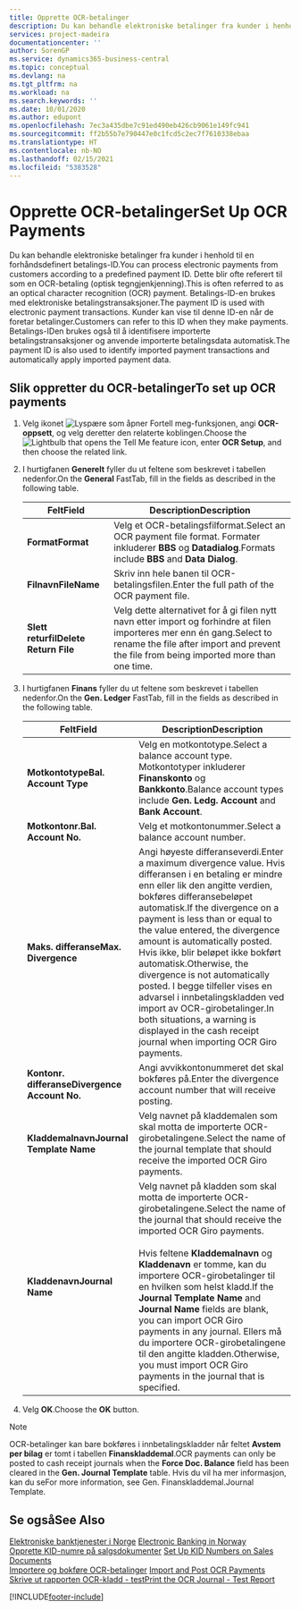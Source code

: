 ```yaml
---
title: Opprette OCR-betalinger
description: Du kan behandle elektroniske betalinger fra kunder i henhold til en forhåndsdefinert betalings-ID. Dette blir ofte referert til som en OCR-betaling (optisk tegngjenkjenning).
services: project-madeira
documentationcenter: ''
author: SorenGP
ms.service: dynamics365-business-central
ms.topic: conceptual
ms.devlang: na
ms.tgt_pltfrm: na
ms.workload: na
ms.search.keywords: ''
ms.date: 10/01/2020
ms.author: edupont
ms.openlocfilehash: 7ec3a435dbe7c91ed490eb426cb9061e149fc941
ms.sourcegitcommit: ff2b55b7e790447e0c1fcd5c2ec7f7610338ebaa
ms.translationtype: HT
ms.contentlocale: nb-NO
ms.lasthandoff: 02/15/2021
ms.locfileid: "5383528"
---
```

# <a name="set-up-ocr-payments"></a><span data-ttu-id="1844a-104">Opprette OCR-betalinger</span><span class="sxs-lookup"><span data-stu-id="1844a-104">Set Up OCR Payments</span></span>
<span data-ttu-id="1844a-105">Du kan behandle elektroniske betalinger fra kunder i henhold til en forhåndsdefinert betalings-ID.</span><span class="sxs-lookup"><span data-stu-id="1844a-105">You can process electronic payments from customers according to a predefined payment ID.</span></span> <span data-ttu-id="1844a-106">Dette blir ofte referert til som en OCR-betaling (optisk tegngjenkjenning).</span><span class="sxs-lookup"><span data-stu-id="1844a-106">This is often referred to as an optical character recognition (OCR) payment.</span></span> <span data-ttu-id="1844a-107">Betalings-ID-en brukes med elektroniske betalingstransaksjoner.</span><span class="sxs-lookup"><span data-stu-id="1844a-107">The payment ID is used with electronic payment transactions.</span></span> <span data-ttu-id="1844a-108">Kunder kan vise til denne ID-en når de foretar betalinger.</span><span class="sxs-lookup"><span data-stu-id="1844a-108">Customers can refer to this ID when they make payments.</span></span> <span data-ttu-id="1844a-109">Betalings-IDen brukes også til å identifisere importerte betalingstransaksjoner og anvende importerte betalingsdata automatisk.</span><span class="sxs-lookup"><span data-stu-id="1844a-109">The payment ID is also used to identify imported payment transactions and automatically apply imported payment data.</span></span>  

## <a name="to-set-up-ocr-payments"></a><span data-ttu-id="1844a-110">Slik oppretter du OCR-betalinger</span><span class="sxs-lookup"><span data-stu-id="1844a-110">To set up OCR payments</span></span>  

1.  <span data-ttu-id="1844a-111">Velg ikonet ![Lyspære som åpner Fortell meg-funksjonen](../../media/ui-search/search_small.png "Fortell hva du vil gjøre"), angi **OCR-oppsett**, og velg deretter den relaterte koblingen.</span><span class="sxs-lookup"><span data-stu-id="1844a-111">Choose the ![Lightbulb that opens the Tell Me feature](../../media/ui-search/search_small.png "Tell me what you want to do") icon, enter **OCR Setup**, and then choose the related link.</span></span>  
2.  <span data-ttu-id="1844a-112">I hurtigfanen **Generelt** fyller du ut feltene som beskrevet i tabellen nedenfor.</span><span class="sxs-lookup"><span data-stu-id="1844a-112">On the **General** FastTab, fill in the fields as described in the following table.</span></span>  

    |<span data-ttu-id="1844a-113">Felt</span><span class="sxs-lookup"><span data-stu-id="1844a-113">Field</span></span>|<span data-ttu-id="1844a-114">Description</span><span class="sxs-lookup"><span data-stu-id="1844a-114">Description</span></span>|  
    |---------------------------------|---------------------------------------|  
    |<span data-ttu-id="1844a-115">**Format**</span><span class="sxs-lookup"><span data-stu-id="1844a-115">**Format**</span></span>|<span data-ttu-id="1844a-116">Velg et OCR-betalingsfilformat.</span><span class="sxs-lookup"><span data-stu-id="1844a-116">Select an OCR payment file format.</span></span> <span data-ttu-id="1844a-117">Formater inkluderer **BBS** og **Datadialog**.</span><span class="sxs-lookup"><span data-stu-id="1844a-117">Formats include **BBS** and **Data Dialog**.</span></span>|  
    |<span data-ttu-id="1844a-118">**Filnavn**</span><span class="sxs-lookup"><span data-stu-id="1844a-118">**FileName**</span></span>|<span data-ttu-id="1844a-119">Skriv inn hele banen til OCR-betalingsfilen.</span><span class="sxs-lookup"><span data-stu-id="1844a-119">Enter the full path of the OCR payment file.</span></span>|  
    |<span data-ttu-id="1844a-120">**Slett returfil**</span><span class="sxs-lookup"><span data-stu-id="1844a-120">**Delete Return File**</span></span>|<span data-ttu-id="1844a-121">Velg dette alternativet for å gi filen nytt navn etter import og forhindre at filen importeres mer enn én gang.</span><span class="sxs-lookup"><span data-stu-id="1844a-121">Select to rename the file after import and prevent the file from being imported more than one time.</span></span>|  

3.  <span data-ttu-id="1844a-122">I hurtigfanen **Finans** fyller du ut feltene som beskrevet i tabellen nedenfor.</span><span class="sxs-lookup"><span data-stu-id="1844a-122">On the **Gen. Ledger** FastTab, fill in the fields as described in the following table.</span></span>  

    |<span data-ttu-id="1844a-123">Felt</span><span class="sxs-lookup"><span data-stu-id="1844a-123">Field</span></span>|<span data-ttu-id="1844a-124">Description</span><span class="sxs-lookup"><span data-stu-id="1844a-124">Description</span></span>|  
    |---------------------------------|---------------------------------------|  
    |<span data-ttu-id="1844a-125">**Motkontotype**</span><span class="sxs-lookup"><span data-stu-id="1844a-125">**Bal. Account Type**</span></span>|<span data-ttu-id="1844a-126">Velg en motkontotype.</span><span class="sxs-lookup"><span data-stu-id="1844a-126">Select a balance account type.</span></span> <span data-ttu-id="1844a-127">Motkontotyper inkluderer **Finanskonto** og **Bankkonto**.</span><span class="sxs-lookup"><span data-stu-id="1844a-127">Balance account types include **Gen. Ledg. Account** and **Bank Account**.</span></span>|  
    |<span data-ttu-id="1844a-128">**Motkontonr.**</span><span class="sxs-lookup"><span data-stu-id="1844a-128">**Bal. Account No.**</span></span>|<span data-ttu-id="1844a-129">Velg et motkontonummer.</span><span class="sxs-lookup"><span data-stu-id="1844a-129">Select a balance account number.</span></span>|  
    |<span data-ttu-id="1844a-130">**Maks. differanse**</span><span class="sxs-lookup"><span data-stu-id="1844a-130">**Max. Divergence**</span></span>|<span data-ttu-id="1844a-131">Angi høyeste differanseverdi.</span><span class="sxs-lookup"><span data-stu-id="1844a-131">Enter a maximum divergence value.</span></span> <span data-ttu-id="1844a-132">Hvis differansen i en betaling er mindre enn eller lik den angitte verdien, bokføres differansebeløpet automatisk.</span><span class="sxs-lookup"><span data-stu-id="1844a-132">If the divergence on a payment is less than or equal to the value entered, the divergence amount is automatically posted.</span></span> <span data-ttu-id="1844a-133">Hvis ikke, blir beløpet ikke bokført automatisk.</span><span class="sxs-lookup"><span data-stu-id="1844a-133">Otherwise, the divergence is not automatically posted.</span></span> <span data-ttu-id="1844a-134">I begge tilfeller vises en advarsel i innbetalingskladden ved import av OCR-girobetalinger.</span><span class="sxs-lookup"><span data-stu-id="1844a-134">In both situations, a warning is displayed in the cash receipt journal when importing OCR Giro payments.</span></span>|  
    |<span data-ttu-id="1844a-135">**Kontonr. differanse**</span><span class="sxs-lookup"><span data-stu-id="1844a-135">**Divergence Account No.**</span></span>|<span data-ttu-id="1844a-136">Angi avvikkontonummeret det skal bokføres på.</span><span class="sxs-lookup"><span data-stu-id="1844a-136">Enter the divergence account number that will receive posting.</span></span>|  
    |<span data-ttu-id="1844a-137">**Kladdemalnavn**</span><span class="sxs-lookup"><span data-stu-id="1844a-137">**Journal Template Name**</span></span>|<span data-ttu-id="1844a-138">Velg navnet på kladdemalen som skal motta de importerte OCR-girobetalingene.</span><span class="sxs-lookup"><span data-stu-id="1844a-138">Select the name of the journal template that should receive the imported OCR Giro payments.</span></span>|  
    |<span data-ttu-id="1844a-139">**Kladdenavn**</span><span class="sxs-lookup"><span data-stu-id="1844a-139">**Journal Name**</span></span>|<span data-ttu-id="1844a-140">Velg navnet på kladden som skal motta de importerte OCR-girobetalingene.</span><span class="sxs-lookup"><span data-stu-id="1844a-140">Select the name of the journal that should receive the imported OCR Giro payments.</span></span><br /><br /> <span data-ttu-id="1844a-141">Hvis feltene **Kladdemalnavn** og **Kladdenavn** er tomme, kan du importere OCR-girobetalinger til en hvilken som helst kladd.</span><span class="sxs-lookup"><span data-stu-id="1844a-141">If the **Journal Template Name** and **Journal Name** fields are blank, you can import OCR Giro payments in any journal.</span></span> <span data-ttu-id="1844a-142">Ellers må du importere OCR-girobetalingene til den angitte kladden.</span><span class="sxs-lookup"><span data-stu-id="1844a-142">Otherwise, you must import OCR Giro payments in the journal that is specified.</span></span>|  

4.  <span data-ttu-id="1844a-143">Velg **OK**.</span><span class="sxs-lookup"><span data-stu-id="1844a-143">Choose the **OK** button.</span></span>  

> [!NOTE]  
>  <span data-ttu-id="1844a-144">OCR-betalinger kan bare bokføres i innbetalingskladder når feltet **Avstem per bilag** er tomt i tabellen **Finanskladdemal**.</span><span class="sxs-lookup"><span data-stu-id="1844a-144">OCR payments can only be posted to cash receipt journals when the **Force Doc. Balance** field has been cleared in the **Gen. Journal Template** table.</span></span> <span data-ttu-id="1844a-145">Hvis du vil ha mer informasjon, kan du se</span><span class="sxs-lookup"><span data-stu-id="1844a-145">For more information, see Gen.</span></span> <span data-ttu-id="1844a-146">Finanskladdemal.</span><span class="sxs-lookup"><span data-stu-id="1844a-146">Journal Template.</span></span>  

## <a name="see-also"></a><span data-ttu-id="1844a-147">Se også</span><span class="sxs-lookup"><span data-stu-id="1844a-147">See Also</span></span>  
 <span data-ttu-id="1844a-148">[Elektroniske banktjenester i Norge](electronic-banking-in-norway.md) </span><span class="sxs-lookup"><span data-stu-id="1844a-148">[Electronic Banking in Norway](electronic-banking-in-norway.md) </span></span>  
 <span data-ttu-id="1844a-149">[Opprette KID-numre på salgsdokumenter](how-to-set-up-kid-numbers-on-sales-documents.md) </span><span class="sxs-lookup"><span data-stu-id="1844a-149">[Set Up KID Numbers on Sales Documents](how-to-set-up-kid-numbers-on-sales-documents.md) </span></span>  
 <span data-ttu-id="1844a-150">[Importere og bokføre OCR-betalinger](how-to-import-and-post-ocr-payments.md) </span><span class="sxs-lookup"><span data-stu-id="1844a-150">[Import and Post OCR Payments](how-to-import-and-post-ocr-payments.md) </span></span>  
 [<span data-ttu-id="1844a-151">Skrive ut rapporten OCR-kladd - test</span><span class="sxs-lookup"><span data-stu-id="1844a-151">Print the OCR Journal - Test Report</span></span>](how-to-print-the-ocr-journal-test-report.md)   
 


[!INCLUDE[footer-include](../../includes/footer-banner.md)]